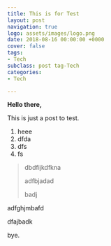 ```yaml
---
title: This is for Test
layout: post
navigation: true
logo: assets/images/logo.png
date: 2018-08-16 00:00:00 +0000
cover: false
tags:
- Tech
subclass: post tag-Tech
categories:
- Tech

---
```

**Hello there,**

This is just a post to test.

1. heee
2. dfda
3. dfs
4. fs

> dbdfijkdfkna
>
> adfbjadad
>
> badj

adfghjmbafd

dfajbadk

bye.